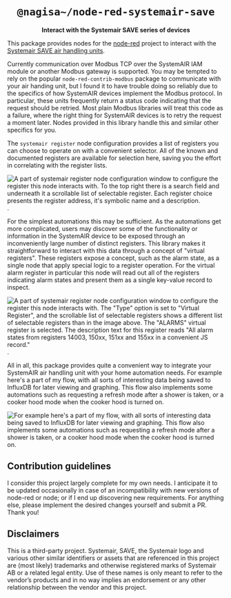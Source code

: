 <div align="center">
  <h1><code>@nagisa~/node-red-systemair-save</code></h1>

  <p>
    <strong>Interact with the Systemair SAVE series of devices</strong>
  </p>

</div>

This package provides nodes for the [node-red](https://nodered.org) project to interact with the
[Systemair SAVE air handling units][mfct].

[mfct]: https://www.systemair.com/en/products/residential-ventilation-systems/air-handling-units/save

Currently communication over Modbus TCP over the SystemAIR IAM module or another Modbus gateway is
supported. You may be tempted to rely on the popular `node-red-contrib-modbus` package to
communicate with your air handing unit, but I found it to have trouble doing so reliably due to the
specifics of how SystemAIR devices implement the Modbus protocol. In particular, these units
frequently return a status code indicating that the request should be retried. Most plain Modbus
libraries will treat this code as a failure, where the right thing for SystemAIR devices is to
retry the request a moment later. Nodes provided in this library handle this and similar other
specifics for you.

The `systemair register` node configuration provides a list of registers you can
choose to operate on with a convenient selector. All of the known and documented registers are
available for selection here, saving you the effort in correlating with the register lists.

![A part of systemair register node configuration window to configure the register this node
interacts with. To the top right there is a search field and underneath it a scrollable list of
selectable register. Each register choice presents the register address, it's symbolic name and
a description.](register-picker.png).

For the simplest automations this may be sufficient. As the automations get more complicated, users
may discover some of the functionality or information in the SystemAIR device to be exposed through
an inconveniently large number of distinct registers. This library makes it straightforward to
interact with this data through a concept of "virtual registers". These registers expose a concept,
such as the alarm state, as a single node that apply special logic to a register operation. For the
virtual alarm register in particular this node will read out all of the registers indicating alarm
states and present them as a single key-value record to inspect.

![A part of systemair register node configuration window to configure the register this node
interacts with. The "Type" option is set to "Virtual Register", and the scrollable list of
selectable registers shows a different list of selectable registers than in the image above. The
"ALARMS" virtual register is selected. The description text for this register reads "All alarm
states from registers 14003, 150xx, 151xx and 155xx in a convenient JS
record."](virtual-register.png).

All in all, this package provides quite a convenient way to integrate your SystemAIR air handling
unit with your home automation needs. For example here's a part of my flow, with all sorts of
interesting data being saved to InfluxDB for later viewing and graphing. This flow also implements
some automations such as requesting a refresh mode after a shower is taken, or a cooker hood mode
when the cooker hood is turned on.

![For example here's a part of my flow, with all sorts of interesting data being saved to InfluxDB
for later viewing and graphing. This flow also implements some automations such as requesting a
refresh mode after a shower is taken, or a cooker hood mode when the cooker hood is turned
on.](example.webp)

## Contribution guidelines

I consider this project largely complete for my own needs. I anticipate it to be updated
occasionally in case of an incompatibility with new versions of node-red or node; or if I end
up discovering new requirements. For anything else, please implement the desired changes yourself
and submit a PR. Thank you!

## Disclaimers

This is a third-party project. Systemair, SAVE, the Systemair logo and various other similar
identifiers or assets that are referenced in this project are (most likely) trademarks and
otherwise registered marks of Systemair AB or a related legal entity. Use of these names is only
meant to refer to the vendor’s products and in no way implies an endorsement or any other
relationship between the vendor and this project.
